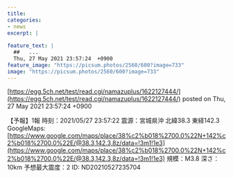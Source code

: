 ```yaml
---
title:   
categories:
- news
excerpt: |
  
feature_text: |
  ##   ...
  Thu, 27 May 2021 23:57:24  +0900
feature_image: "https://picsum.photos/2560/600?image=733"
image: "https://picsum.photos/2560/600?image=733"
---
```


[https://egg.5ch.net/test/read.cgi/namazuplus/1622127444/](https://egg.5ch.net/test/read.cgi/namazuplus/1622127444/)
posted on Thu, 27 May 2021 23:57:24  +0900

<!--more-->

【予報】1報 時刻：2021/05/27 23:57:22 震源：宮城県沖 北緯38.3 東経142.3 GoogleMaps: [https://www.google.com/maps/place/38%c2%b018%2700.0%22N+142%c2%b018%2700.0%22E/@38.3,142.3,8z/data=!3m1!1e3](https://www.google.com/maps/place/38%c2%b018%2700.0%22N+142%c2%b018%2700.0%22E/@38.3,142.3,8z/data=!3m1!1e3) 規模：M3.8 深さ：10km 予想最大震度：2 ID: ND20210527235704
